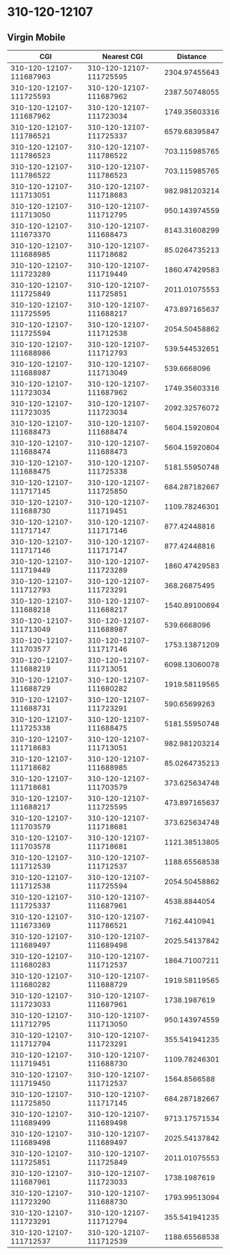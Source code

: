 # 310-120-12107
## Virgin Mobile


| CGI | Nearest CGI | Distance |
|-----|-------------|----------|
| 310-120-12107-111687963 | 310-120-12107-111725595 | 2304.97455643 |
| 310-120-12107-111725593 | 310-120-12107-111687962 | 2387.50748055 |
| 310-120-12107-111687962 | 310-120-12107-111723034 | 1749.35603316 |
| 310-120-12107-111786521 | 310-120-12107-111725337 | 6579.68395847 |
| 310-120-12107-111786523 | 310-120-12107-111786522 | 703.115985765 |
| 310-120-12107-111786522 | 310-120-12107-111786523 | 703.115985765 |
| 310-120-12107-111713051 | 310-120-12107-111718683 | 982.981203214 |
| 310-120-12107-111713050 | 310-120-12107-111712795 | 950.143974559 |
| 310-120-12107-111673370 | 310-120-12107-111688473 | 8143.31608299 |
| 310-120-12107-111688985 | 310-120-12107-111718682 | 85.0264735213 |
| 310-120-12107-111723289 | 310-120-12107-111719449 | 1860.47429583 |
| 310-120-12107-111725849 | 310-120-12107-111725851 | 2011.01075553 |
| 310-120-12107-111725595 | 310-120-12107-111688217 | 473.897165637 |
| 310-120-12107-111725594 | 310-120-12107-111712538 | 2054.50458862 |
| 310-120-12107-111688986 | 310-120-12107-111712793 | 539.544532651 |
| 310-120-12107-111688987 | 310-120-12107-111713049 | 539.6668096 |
| 310-120-12107-111723034 | 310-120-12107-111687962 | 1749.35603316 |
| 310-120-12107-111723035 | 310-120-12107-111723034 | 2092.32576072 |
| 310-120-12107-111688473 | 310-120-12107-111688474 | 5604.15920804 |
| 310-120-12107-111688474 | 310-120-12107-111688473 | 5604.15920804 |
| 310-120-12107-111688475 | 310-120-12107-111725338 | 5181.55950748 |
| 310-120-12107-111717145 | 310-120-12107-111725850 | 684.287182667 |
| 310-120-12107-111688730 | 310-120-12107-111719451 | 1109.78246301 |
| 310-120-12107-111717147 | 310-120-12107-111717146 | 877.42448816 |
| 310-120-12107-111717146 | 310-120-12107-111717147 | 877.42448816 |
| 310-120-12107-111719449 | 310-120-12107-111723289 | 1860.47429583 |
| 310-120-12107-111712793 | 310-120-12107-111723291 | 368.26875495 |
| 310-120-12107-111688218 | 310-120-12107-111688217 | 1540.89100694 |
| 310-120-12107-111713049 | 310-120-12107-111688987 | 539.6668096 |
| 310-120-12107-111703577 | 310-120-12107-111717146 | 1753.13871209 |
| 310-120-12107-111688219 | 310-120-12107-111713051 | 6098.13060078 |
| 310-120-12107-111688729 | 310-120-12107-111680282 | 1919.58119565 |
| 310-120-12107-111688731 | 310-120-12107-111723291 | 590.65699263 |
| 310-120-12107-111725338 | 310-120-12107-111688475 | 5181.55950748 |
| 310-120-12107-111718683 | 310-120-12107-111713051 | 982.981203214 |
| 310-120-12107-111718682 | 310-120-12107-111688985 | 85.0264735213 |
| 310-120-12107-111718681 | 310-120-12107-111703579 | 373.625634748 |
| 310-120-12107-111688217 | 310-120-12107-111725595 | 473.897165637 |
| 310-120-12107-111703579 | 310-120-12107-111718681 | 373.625634748 |
| 310-120-12107-111703578 | 310-120-12107-111718681 | 1121.38513805 |
| 310-120-12107-111712539 | 310-120-12107-111712537 | 1188.65568538 |
| 310-120-12107-111712538 | 310-120-12107-111725594 | 2054.50458862 |
| 310-120-12107-111725337 | 310-120-12107-111687961 | 4538.8844054 |
| 310-120-12107-111673369 | 310-120-12107-111786521 | 7162.4410941 |
| 310-120-12107-111689497 | 310-120-12107-111689498 | 2025.54137842 |
| 310-120-12107-111680283 | 310-120-12107-111712537 | 1864.71007211 |
| 310-120-12107-111680282 | 310-120-12107-111688729 | 1919.58119565 |
| 310-120-12107-111723033 | 310-120-12107-111687961 | 1738.1987619 |
| 310-120-12107-111712795 | 310-120-12107-111713050 | 950.143974559 |
| 310-120-12107-111712794 | 310-120-12107-111723291 | 355.541941235 |
| 310-120-12107-111719451 | 310-120-12107-111688730 | 1109.78246301 |
| 310-120-12107-111719450 | 310-120-12107-111712537 | 1564.8566588 |
| 310-120-12107-111725850 | 310-120-12107-111717145 | 684.287182667 |
| 310-120-12107-111689499 | 310-120-12107-111689498 | 9713.17571534 |
| 310-120-12107-111689498 | 310-120-12107-111689497 | 2025.54137842 |
| 310-120-12107-111725851 | 310-120-12107-111725849 | 2011.01075553 |
| 310-120-12107-111687961 | 310-120-12107-111723033 | 1738.1987619 |
| 310-120-12107-111723290 | 310-120-12107-111688730 | 1793.99513094 |
| 310-120-12107-111723291 | 310-120-12107-111712794 | 355.541941235 |
| 310-120-12107-111712537 | 310-120-12107-111712539 | 1188.65568538 |
